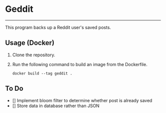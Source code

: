 # Geddit

---
This program backs up a Reddit user's saved posts.

## Usage (Docker)
1. Clone the repository.
2. Run the following command to build an image from the Dockerfile.

    ```
    docker build --tag geddit .
    ```



## To Do
- [] Implement bloom filter to determine whether post is already saved
- [] Store data in database rather than JSON